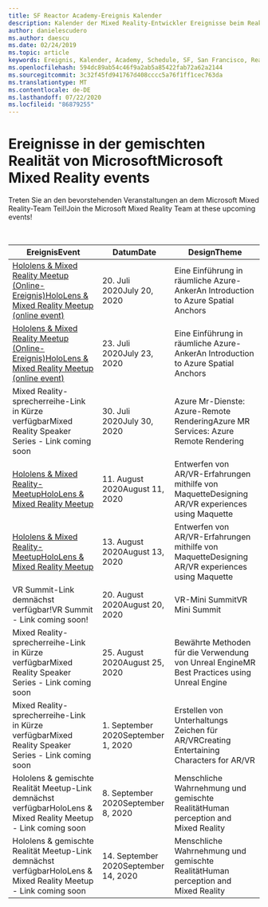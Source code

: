 ```yaml
---
title: SF Reactor Academy-Ereignis Kalender
description: Kalender der Mixed Reality-Entwickler Ereignisse beim Reaktor in San Francisco.
author: danielescudero
ms.author: daescu
ms.date: 02/24/2019
ms.topic: article
keywords: Ereignis, Kalender, Academy, Schedule, SF, San Francisco, Reaktor
ms.openlocfilehash: 594dc89ab54c46f9a2ab5a85422fab72a62a2144
ms.sourcegitcommit: 3c32f45fd941767d408cccc5a76f1ff1cec763da
ms.translationtype: MT
ms.contentlocale: de-DE
ms.lasthandoff: 07/22/2020
ms.locfileid: "86879255"
---
```

# <a name="microsoft-mixed-reality-events"></a><span data-ttu-id="aad3e-104">Ereignisse in der gemischten Realität von Microsoft</span><span class="sxs-lookup"><span data-stu-id="aad3e-104">Microsoft Mixed Reality events</span></span>

<span data-ttu-id="aad3e-105">Treten Sie an den bevorstehenden Veranstaltungen an dem Microsoft Mixed Reality-Team Teil!</span><span class="sxs-lookup"><span data-stu-id="aad3e-105">Join the Microsoft Mixed Reality Team at these upcoming events!</span></span>

<br>

|<span data-ttu-id="aad3e-106">Ereignis</span><span class="sxs-lookup"><span data-stu-id="aad3e-106">Event</span></span>|<span data-ttu-id="aad3e-107">Datum</span><span class="sxs-lookup"><span data-stu-id="aad3e-107">Date</span></span>|<span data-ttu-id="aad3e-108">Design</span><span class="sxs-lookup"><span data-stu-id="aad3e-108">Theme</span></span>|
|-------------|-------------|-----|
| [<span data-ttu-id="aad3e-109">Hololens & Mixed Reality Meetup (Online-Ereignis)</span><span class="sxs-lookup"><span data-stu-id="aad3e-109">HoloLens & Mixed Reality Meetup (online event)</span></span>](https://www.meetup.com/hololens-mr/)| <span data-ttu-id="aad3e-110">20. Juli 2020</span><span class="sxs-lookup"><span data-stu-id="aad3e-110">July 20, 2020</span></span>|<span data-ttu-id="aad3e-111">Eine Einführung in räumliche Azure-Anker</span><span class="sxs-lookup"><span data-stu-id="aad3e-111">An Introduction to Azure Spatial Anchors</span></span>|
| [<span data-ttu-id="aad3e-112">Hololens & Mixed Reality Meetup (Online-Ereignis)</span><span class="sxs-lookup"><span data-stu-id="aad3e-112">HoloLens & Mixed Reality Meetup (online event)</span></span>](https://www.meetup.com/hololens-mr/)| <span data-ttu-id="aad3e-113">23. Juli 2020</span><span class="sxs-lookup"><span data-stu-id="aad3e-113">July 23, 2020</span></span>|<span data-ttu-id="aad3e-114">Eine Einführung in räumliche Azure-Anker</span><span class="sxs-lookup"><span data-stu-id="aad3e-114">An Introduction to Azure Spatial Anchors</span></span>|
| <span data-ttu-id="aad3e-115">Mixed Reality-sprecherreihe-Link in Kürze verfügbar</span><span class="sxs-lookup"><span data-stu-id="aad3e-115">Mixed Reality Speaker Series - Link coming soon</span></span>|<span data-ttu-id="aad3e-116">30. Juli 2020</span><span class="sxs-lookup"><span data-stu-id="aad3e-116">July 30, 2020</span></span>|<span data-ttu-id="aad3e-117">Azure Mr-Dienste: Azure-Remote Rendering</span><span class="sxs-lookup"><span data-stu-id="aad3e-117">Azure MR Services: Azure Remote Rendering</span></span>|
| [<span data-ttu-id="aad3e-118">Hololens & Mixed Reality-Meetup</span><span class="sxs-lookup"><span data-stu-id="aad3e-118">HoloLens & Mixed Reality Meetup</span></span>](https://www.meetup.com/hololens-mr/)|<span data-ttu-id="aad3e-119">11. August 2020</span><span class="sxs-lookup"><span data-stu-id="aad3e-119">August 11, 2020</span></span>|<span data-ttu-id="aad3e-120">Entwerfen von AR/VR-Erfahrungen mithilfe von Maquette</span><span class="sxs-lookup"><span data-stu-id="aad3e-120">Designing AR/VR experiences using Maquette</span></span>|
| [<span data-ttu-id="aad3e-121">Hololens & Mixed Reality-Meetup</span><span class="sxs-lookup"><span data-stu-id="aad3e-121">HoloLens & Mixed Reality Meetup</span></span>](https://www.meetup.com/hololens-mr/)|<span data-ttu-id="aad3e-122">13. August 2020</span><span class="sxs-lookup"><span data-stu-id="aad3e-122">August 13, 2020</span></span>|<span data-ttu-id="aad3e-123">Entwerfen von AR/VR-Erfahrungen mithilfe von Maquette</span><span class="sxs-lookup"><span data-stu-id="aad3e-123">Designing AR/VR experiences using Maquette</span></span>|
| <span data-ttu-id="aad3e-124">VR Summit-Link demnächst verfügbar!</span><span class="sxs-lookup"><span data-stu-id="aad3e-124">VR Summit - Link coming soon!</span></span>|<span data-ttu-id="aad3e-125">20. August 2020</span><span class="sxs-lookup"><span data-stu-id="aad3e-125">August 20, 2020</span></span>|<span data-ttu-id="aad3e-126">VR-Mini Summit</span><span class="sxs-lookup"><span data-stu-id="aad3e-126">VR Mini Summit</span></span>|
| <span data-ttu-id="aad3e-127">Mixed Reality-sprecherreihe-Link in Kürze verfügbar</span><span class="sxs-lookup"><span data-stu-id="aad3e-127">Mixed Reality Speaker Series - Link coming soon</span></span>|<span data-ttu-id="aad3e-128">25. August 2020</span><span class="sxs-lookup"><span data-stu-id="aad3e-128">August 25, 2020</span></span>|<span data-ttu-id="aad3e-129">Bewährte Methoden für die Verwendung von Unreal Engine</span><span class="sxs-lookup"><span data-stu-id="aad3e-129">MR Best Practices using Unreal Engine</span></span>|
| <span data-ttu-id="aad3e-130">Mixed Reality-sprecherreihe-Link in Kürze verfügbar</span><span class="sxs-lookup"><span data-stu-id="aad3e-130">Mixed Reality Speaker Series - Link coming soon</span></span>|<span data-ttu-id="aad3e-131">1. September 2020</span><span class="sxs-lookup"><span data-stu-id="aad3e-131">September 1, 2020</span></span>|<span data-ttu-id="aad3e-132">Erstellen von Unterhaltungs Zeichen für AR/VR</span><span class="sxs-lookup"><span data-stu-id="aad3e-132">Creating Entertaining Characters for AR/VR</span></span>|
| <span data-ttu-id="aad3e-133">Hololens & gemischte Realität Meetup-Link demnächst verfügbar</span><span class="sxs-lookup"><span data-stu-id="aad3e-133">HoloLens & Mixed Reality Meetup - Link coming soon</span></span>|<span data-ttu-id="aad3e-134">8. September 2020</span><span class="sxs-lookup"><span data-stu-id="aad3e-134">September 8, 2020</span></span>|<span data-ttu-id="aad3e-135">Menschliche Wahrnehmung und gemischte Realität</span><span class="sxs-lookup"><span data-stu-id="aad3e-135">Human perception and Mixed Reality</span></span>|
| <span data-ttu-id="aad3e-136">Hololens & gemischte Realität Meetup-Link demnächst verfügbar</span><span class="sxs-lookup"><span data-stu-id="aad3e-136">HoloLens & Mixed Reality Meetup - Link coming soon</span></span>|<span data-ttu-id="aad3e-137">14. September 2020</span><span class="sxs-lookup"><span data-stu-id="aad3e-137">September 14, 2020</span></span>|<span data-ttu-id="aad3e-138">Menschliche Wahrnehmung und gemischte Realität</span><span class="sxs-lookup"><span data-stu-id="aad3e-138">Human perception and Mixed Reality</span></span>|


